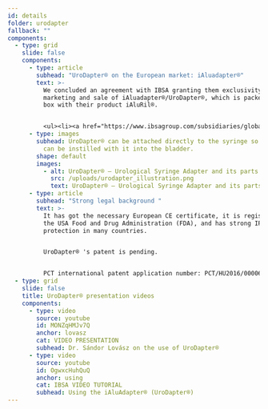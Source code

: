 ```yaml
---
id: details
folder: urodapter
fallback: ""
components:
  - type: grid
    slide: false
    components:
      - type: article
        subhead: "UroDapter® on the European market: iAluadapter®"
        text: >-
          We concluded an agreement with IBSA granting them exclusivity for the
          marketing and sale of iAluadapter®/UroDapter®, which is packed in one
          box with their product iAluRil®.


          <ul><li><a href="https://www.ibsagroup.com/subsidiaries/global-network.html" rel="noopener" target="_blank">IBSA Global Network</a></li></ul>
      - type: images
        subhead: UroDapter® can be attached directly to the syringe so that any solution
          can be instilled with it into the bladder.
        shape: default
        images:
          - alt: UroDapter® – Urological Syringe Adapter and its parts
            src: /uploads/urodapter_illustration.png
            text: UroDapter® – Urological Syringe Adapter and its parts
      - type: article
        subhead: "Strong legal background "
        text: >-
          It has got the necessary European CE certificate, it is registered by
          the USA Food and Drug Administration (FDA), and has strong IP
          protection in many countries.


          ​UroDapter® 's patent is pending. 


          ​PCT international patent application number: PCT/HU2016/000063
  - type: grid
    slide: false
    title: UroDapter® presentation videos
    components:
      - type: video
        source: youtube
        id: MONZqHMJv7Q
        anchor: lovasz
        cat: VIDEO PRESENTATION
        subhead: Dr. Sándor Lovász on the use of UroDapter®
      - type: video
        source: youtube
        id: OgwxcHuhQuQ
        anchor: using
        cat: IBSA VIDEO TUTORIAL
        subhead: Using the iAluAdapter® (UroDapter®)
---
```

